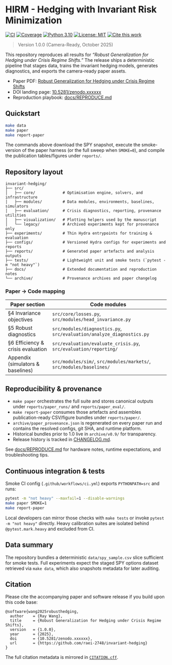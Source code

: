 # HIRM - Hedging with Invariant Risk Minimization

[![CI](https://github.com/raei-2748/invariant-hedging/actions/workflows/ci.yml/badge.svg)](https://github.com/raei-2748/invariant-hedging/actions/workflows/ci.yml)
[![Coverage](https://img.shields.io/badge/coverage-85%25-brightgreen.svg)](reports/coverage/index.html)
[![Python 3.10](https://img.shields.io/badge/python-3.10-blue.svg)](https://www.python.org)
[![License: MIT](https://img.shields.io/badge/license-MIT-green.svg)](LICENSE)
[![Cite this work](https://img.shields.io/badge/citation-CITATION.cff-orange.svg)](CITATION.cff)

> Version 1.0.0 (Camera-Ready, October 2025)

This repository reproduces all results for *“Robust Generalization for Hedging under Crisis Regime Shifts.”* The release ships a
deterministic pipeline that stages data, trains the invariant hedging models, generates diagnostics, and exports the camera-ready
paper assets.

- Paper PDF: [Robust Generalization for Hedging under Crisis Regime Shifts](docs/paper.pdf)
- DOI landing page: [10.5281/zenodo.xxxxxx](https://doi.org/10.5281/zenodo.xxxxxx)
- Reproduction playbook: [docs/REPRODUCE.md](docs/REPRODUCE.md)

## Quickstart

```bash
make data
make paper
make report-paper
```

The commands above download the SPY snapshot, execute the smoke-version of the paper harness (or the full sweep when `SMOKE=0`),
and compile the publication tables/figures under `reports/`.

## Repository layout

```
invariant-hedging/
├── src/
│   ├── core/            # Optimisation engine, solvers, and infrastructure
│   ├── modules/         # Data modules, environments, baselines, simulators
│   ├── evaluation/      # Crisis diagnostics, reporting, provenance utilities
│   ├── visualization/   # Plotting helpers used by the manuscript
│   └── legacy/          # Archived experiments kept for provenance only
├── experiments/         # Thin Hydra entrypoints for training & evaluation
├── configs/             # Versioned Hydra configs for experiments and reports
├── reports/             # Generated paper artefacts and analysis outputs
├── tests/               # Lightweight unit and smoke tests (`pytest -m "not heavy"`)
├── docs/                # Extended documentation and reproduction notes
└── archive/             # Provenance archives and paper changelog
```

### Paper → Code mapping

| Paper section | Code modules |
| --- | --- |
| §4 Invariance objectives | `src/core/losses.py`, `src/modules/head_invariance.py` |
| §5 Robust diagnostics | `src/modules/diagnostics.py`, `src/evaluation/analyze_diagnostics.py` |
| §6 Efficiency & crisis evaluation | `src/evaluation/evaluate_crisis.py`, `src/evaluation/reporting/` |
| Appendix (simulators & baselines) | `src/modules/sim/`, `src/modules/markets/`, `src/modules/baselines/` |

## Reproducibility & provenance

- `make paper` orchestrates the full suite and stores canonical outputs under `reports/paper_runs/` and `reports/paper_eval/`.
- `make report-paper` consumes those artefacts and assembles publication-ready CSV/figure bundles under `reports/paper/`.
- `archive/paper_provenance.json` is regenerated on every paper run and contains the resolved configs, git SHA, and runtime platform.
- Historical bundles prior to 1.0 live in `archive/v0.9/` for transparency.
- Release history is tracked in [CHANGELOG.md](CHANGELOG.md).

See [docs/REPRODUCE.md](docs/REPRODUCE.md) for hardware notes, runtime expectations, and troubleshooting tips.

## Continuous integration & tests

Smoke CI config (`.github/workflows/ci.yml`) exports `PYTHONPATH=src` and runs:

```bash
pytest -m "not heavy" --maxfail=1 --disable-warnings
make paper SMOKE=1
make report-paper
```

Local developers can mirror those checks with `make tests` or invoke `pytest -m "not heavy"` directly. Heavy calibration suites
are isolated behind `@pytest.mark.heavy` and excluded from CI.

## Data summary

The repository bundles a deterministic `data/spy_sample.csv` slice sufficient for smoke tests. Full experiments expect the staged
SPY options dataset retrieved via `make data`, which also snapshots metadata for later auditing.

## Citation

Please cite the accompanying paper and software release if you build upon this code base:

```
@software{wang2025robusthedging,
  author    = {Ray Wang},
  title     = {Robust Generalization for Hedging under Crisis Regime Shifts},
  version   = {1.0.0},
  year      = {2025},
  doi       = {10.5281/zenodo.xxxxxx},
  url       = {https://github.com/raei-2748/invariant-hedging}
}
```

The full citation metadata is mirrored in [`CITATION.cff`](CITATION.cff).
